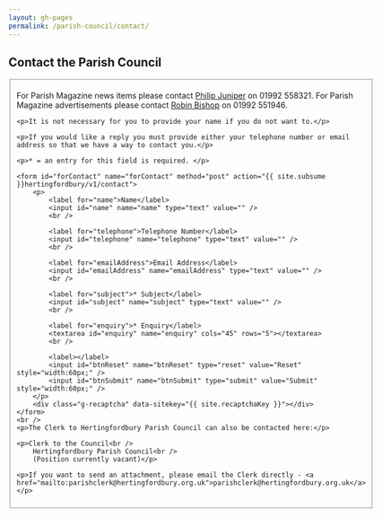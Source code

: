 ```yaml
---
layout: gh-pages
permalink: /parish-council/contact/
---
```


<h2>Contact the Parish Council</h2>

<fieldset>
	<p>For Parish Magazine news items please contact <a href="mailto:kpjuniper@yahoo.co.uk">Philip Juniper</a> on 01992 558321. For Parish Magazine advertisements please contact <a href="mailto:Robinhbishop@gmail.com">Robin Bishop</a> on 01992 551946.</p>

	<p>It is not necessary for you to provide your name if you do not want to.</p>

	<p>If you would like a reply you must provide either your telephone number or email address so that we have a way to contact you.</p>

	<p>* = an entry for this field is required. </p>

	<form id="forContact" name="forContact" method="post" action="{{ site.subsume }}hertingfordbury/v1/contact">
		<p>
			<label for="name">Name</label>
			<input id="name" name="name" type="text" value="" />
			<br />

			<label for="telephone">Telephone Number</label>
			<input id="telephone" name="telephone" type="text" value="" />
			<br />

			<label for="emailAddress">Email Address</label>
			<input id="emailAddress" name="emailAddress" type="text" value="" />
			<br />

			<label for="subject">* Subject</label>
			<input id="subject" name="subject" type="text" value="" />
			<br />

			<label for="enquiry">* Enquiry</label>
			<textarea id="enquiry" name="enquiry" cols="45" rows="5"></textarea>
			<br />

			<label></label>
			<input id="btnReset" name="btnReset" type="reset" value="Reset" style="width:60px;" />
			<input id="btnSubmit" name="btnSubmit" type="submit" value="Submit" style="width:60px;" />
		</p>
		<div class="g-recaptcha" data-sitekey="{{ site.recaptchaKey }}"></div>
	</form>
	<br />
	<p>The Clerk to Hertingfordbury Parish Council can also be contacted here:</p>

	<p>Clerk to the Council<br />
		Hertingfordbury Parish Council<br />
		(Position currently vacant)</p>

	<p>If you want to send an attachment, please email the Clerk directly - <a href="mailto:parishclerk@hertingfordbury.org.uk">parishclerk@hertingfordbury.org.uk</a></p>
</fieldset>
